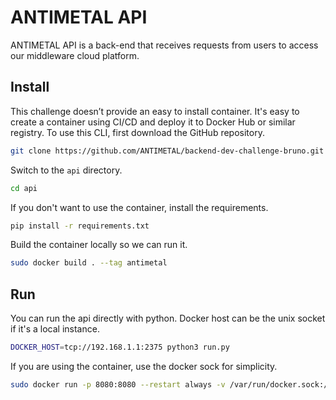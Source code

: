 # ANTIMETAL API

ANTIMETAL API is a back-end that receives requests from users to access our middleware cloud platform.

## Install

This challenge doesn’t provide an easy to install container.
It's easy to create a container using CI/CD and deploy it to Docker Hub or similar registry.
To use this CLI, first download the GitHub repository.

```sh
git clone https://github.com/ANTIMETAL/backend-dev-challenge-bruno.git
```

Switch to the `api` directory.

```sh
cd api
```

If you don't want to use the container, install the requirements.

```sh
pip install -r requirements.txt
```

Build the container locally so we can run it.

```sh
sudo docker build . --tag antimetal
```

## Run

You can run the api directly with python. Docker host can be the unix socket if it's a local instance.

```sh
DOCKER_HOST=tcp://192.168.1.1:2375 python3 run.py
```

If you are using the container, use the docker sock for simplicity.

```sh
sudo docker run -p 8080:8080 --restart always -v /var/run/docker.sock:/var/run/docker.sock -d antimetal
```
